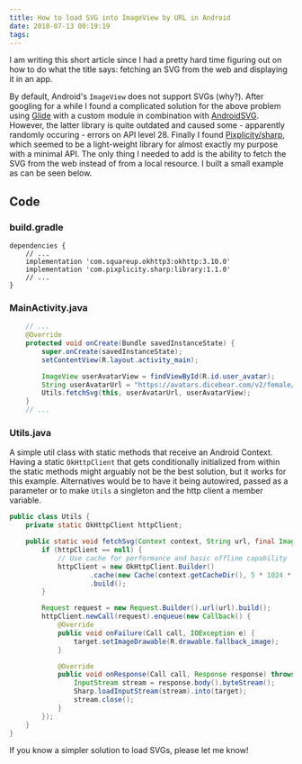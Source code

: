 ```yaml
---
title: How to load SVG into ImageView by URL in Android
date: 2018-07-13 00:19:19
tags:
---
```


I am writing this short article since I had a pretty hard time figuring out on how to do what the title says: fetching an SVG from the web and displaying it in an app.

By default, Android's `ImageView` does not support SVGs (why?). After googling for a while I found a complicated solution for the above problem using [Glide](https://github.com/bumptech/glide) with a custom module in combination with [AndroidSVG](http://bigbadaboom.github.io/androidsvg/). However, the latter library is quite outdated and caused some - apparently randomly occuring - errors on API level 28. Finally I found [Pixplicity/sharp](https://github.com/Pixplicity/sharp), which seemed to be a light-weight library for almost exactly my purpose with a minimal API. The only thing I needed to add is the ability to fetch the SVG from the web instead of from a local resource. I built a small example as can be seen below.

## Code
### build.gradle
```
dependencies {
    // ...
    implementation 'com.squareup.okhttp3:okhttp:3.10.0'
    implementation 'com.pixplicity.sharp:library:1.1.0'
    // ...
}
```

### MainActivity.java
```java
    // ...
    @Override
    protected void onCreate(Bundle savedInstanceState) {
        super.onCreate(savedInstanceState);
        setContentView(R.layout.activity_main);

        ImageView userAvatarView = findViewById(R.id.user_avatar);
        String userAvatarUrl = "https://avatars.dicebear.com/v2/female/anna.svg";
        Utils.fetchSvg(this, userAvatarUrl, userAvatarView);
    }
    // ...
```

### Utils.java
A simple util class with static methods that receive an Android Context. Having a static `OkHttpClient` that gets conditionally initialized from within the static methods might arguably not be the best solution, but it works for this example. Alternatives would be to have it being autowired, passed as a parameter or to make `Utils` a singleton and the http client a member variable.
```java
public class Utils {
    private static OkHttpClient httpClient;

    public static void fetchSvg(Context context, String url, final ImageView target) {
        if (httpClient == null) {
            // Use cache for performance and basic offline capability
            httpClient = new OkHttpClient.Builder()
                    .cache(new Cache(context.getCacheDir(), 5 * 1024 * 1014))
                    .build();
        }

        Request request = new Request.Builder().url(url).build();
        httpClient.newCall(request).enqueue(new Callback() {
            @Override
            public void onFailure(Call call, IOException e) {
                target.setImageDrawable(R.drawable.fallback_image);
            }

            @Override
            public void onResponse(Call call, Response response) throws IOException {
                InputStream stream = response.body().byteStream();
                Sharp.loadInputStream(stream).into(target);
                stream.close();
            }
        });
    }
}
```

If you know a simpler solution to load SVGs, please let me know!